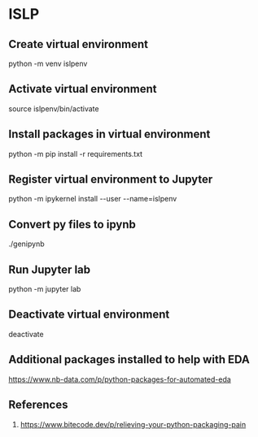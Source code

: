# ISLP

## Create virtual environment

python -m venv islpenv

## Activate virtual environment

source islpenv/bin/activate

## Install packages in virtual environment

python -m pip install -r requirements.txt

## Register virtual environment to Jupyter

python -m ipykernel install --user --name=islpenv

## Convert py files to ipynb

./genipynb

## Run Jupyter lab

python -m jupyter lab

## Deactivate virtual environment

deactivate

## Additional packages installed to help with EDA

<https://www.nb-data.com/p/python-packages-for-automated-eda>

## References

1. <https://www.bitecode.dev/p/relieving-your-python-packaging-pain>
